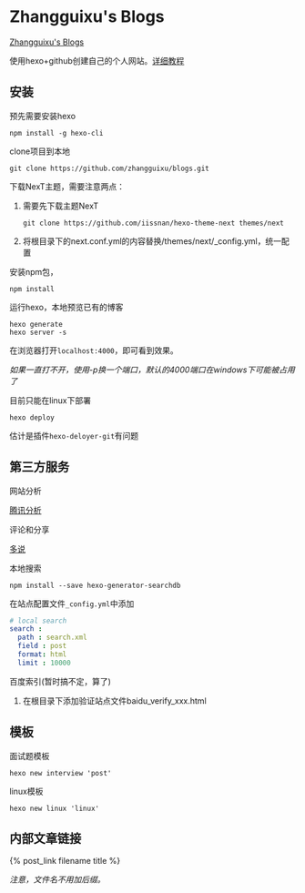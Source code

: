 # Zhangguixu's Blogs

[Zhangguixu's Blogs](https://zhangguixu.github.io/)

使用hexo+github创建自己的个人网站。[详细教程](https://github.com/zhangguixu/hexo-github-notes)

## 安装

预先需要安装hexo

```shell
npm install -g hexo-cli
```

clone项目到本地

```shell
git clone https://github.com/zhangguixu/blogs.git
```

下载NexT主题，需要注意两点：

1. 需要先下载主题NexT

    ```shell
    git clone https://github.com/iissnan/hexo-theme-next themes/next
    ```

2. 将根目录下的next.conf.yml的内容替换/themes/next/_config.yml，统一配置

安装npm包，

```shell
npm install
```

运行hexo，本地预览已有的博客

```shell
hexo generate
hexo server -s
```

在浏览器打开`localhost:4000`，即可看到效果。

*如果一直打不开，使用-p换一个端口，默认的4000端口在windows下可能被占用了*

目前只能在linux下部署

```shell
hexo deploy
```

估计是插件`hexo-deloyer-git`有问题

## 第三方服务

网站分析

[腾讯分析](http://v2.ta.qq.com/analysis/index)

评论和分享

[多说](http://dev.duoshuo.com/)

本地搜索

```shell
npm install --save hexo-generator-searchdb
```

在站点配置文件`_config.yml`中添加

```yml
# local search
search :
  path : search.xml
  field : post
  format: html
  limit : 10000
```

百度索引(暂时搞不定，算了)

1. 在根目录下添加验证站点文件baidu_verify_xxx.html

## 模板

面试题模板

```shell
hexo new interview 'post'
```

linux模板

```shell
hexo new linux 'linux'
```

## 内部文章链接

{% post_link filename title %}

*注意，文件名不用加后缀。*